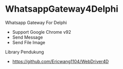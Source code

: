 # WhatsappGateway4Delphi
Whatsapp Gateway For  Delphi

- Support Google Chrome v92
- Send Message
- Send File Image

Library Pendukung
- https://github.com/Ericwang1104/WebDriver4D
